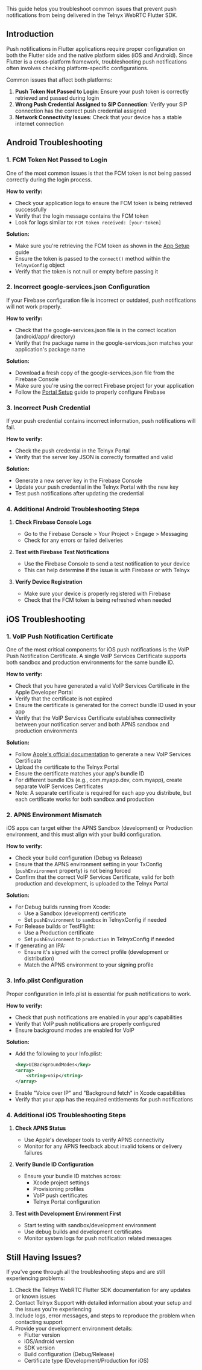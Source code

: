 
This guide helps you troubleshoot common issues that prevent push notifications from being delivered in the Telnyx WebRTC Flutter SDK.

## Introduction

Push notifications in Flutter applications require proper configuration on both the Flutter side and the native platform sides (iOS and Android). Since Flutter is a cross-platform framework, troubleshooting push notifications often involves checking platform-specific configurations.

Common issues that affect both platforms:

1. **Push Token Not Passed to Login**: Ensure your push token is correctly retrieved and passed during login
2. **Wrong Push Credential Assigned to SIP Connection**: Verify your SIP connection has the correct push credential assigned
3. **Network Connectivity Issues**: Check that your device has a stable internet connection

## Android Troubleshooting

### 1. FCM Token Not Passed to Login

One of the most common issues is that the FCM token is not being passed correctly during the login process.

**How to verify:**
- Check your application logs to ensure the FCM token is being retrieved successfully
- Verify that the login message contains the FCM token
- Look for logs similar to: `FCM token received: [your-token]`

**Solution:**
- Make sure you're retrieving the FCM token as shown in the [App Setup](https://developers.telnyx.com/docs/voice/webrtc/flutter-sdk/push-notification/app-setup) guide
- Ensure the token is passed to the `connect()` method within the `TelnyxConfig` object
- Verify that the token is not null or empty before passing it

### 2. Incorrect google-services.json Configuration

If your Firebase configuration file is incorrect or outdated, push notifications will not work properly.

**How to verify:**
- Check that the google-services.json file is in the correct location (android/app/ directory)
- Verify that the package name in the google-services.json matches your application's package name

**Solution:**
- Download a fresh copy of the google-services.json file from the Firebase Console
- Make sure you're using the correct Firebase project for your application
- Follow the [Portal Setup](https://developers.telnyx.com/docs/voice/webrtc/flutter-sdk/push-notification/portal-setup) guide to properly configure Firebase

### 3. Incorrect Push Credential

If your push credential contains incorrect information, push notifications will fail.

**How to verify:**
- Check the push credential in the Telnyx Portal
- Verify that the server key JSON is correctly formatted and valid

**Solution:**
- Generate a new server key in the Firebase Console
- Update your push credential in the Telnyx Portal with the new key
- Test push notifications after updating the credential

### 4. Additional Android Troubleshooting Steps

1. **Check Firebase Console Logs**
   - Go to the Firebase Console > Your Project > Engage > Messaging
   - Check for any errors or failed deliveries

2. **Test with Firebase Test Notifications**
   - Use the Firebase Console to send a test notification to your device
   - This can help determine if the issue is with Firebase or with Telnyx

3. **Verify Device Registration**
   - Make sure your device is properly registered with Firebase
   - Check that the FCM token is being refreshed when needed

## iOS Troubleshooting

### 1. VoIP Push Notification Certificate

One of the most critical components for iOS push notifications is the VoIP Push Notification Certificate. A single VoIP Services Certificate supports both sandbox and production environments for the same bundle ID.

**How to verify:**
- Check that you have generated a valid VoIP Services Certificate in the Apple Developer Portal
- Verify that the certificate is not expired
- Ensure the certificate is generated for the correct bundle ID used in your app
- Verify that the VoIP Services Certificate establishes connectivity between your notification server and both APNS sandbox and production environments

**Solution:**
- Follow [Apple's official documentation](https://developer.apple.com/documentation/usernotifications/setting_up_a_remote_notification_server/establishing_a_certificate-based_connection_to_apns) to generate a new VoIP Services Certificate
- Upload the certificate to the Telnyx Portal
- Ensure the certificate matches your app's bundle ID
- For different bundle IDs (e.g., com.myapp.dev, com.myapp), create separate VoIP Services Certificates
- Note: A separate certificate is required for each app you distribute, but each certificate works for both sandbox and production

### 2. APNS Environment Mismatch

iOS apps can target either the APNS Sandbox (development) or Production environment, and this must align with your build configuration.

**How to verify:**
- Check your build configuration (Debug vs Release)
- Ensure that the APNS environment setting in your TxConfig (`pushEnvironment` property) is not being forced
- Confirm that the correct VoIP Services Certificate, valid for both production and development, is uploaded to the Telnyx Portal

**Solution:**
- For Debug builds running from Xcode:
  * Use a Sandbox (development) certificate
  * Set `pushEnvironment` to `sandbox` in TelnyxConfig if needed
- For Release builds or TestFlight:
  * Use a Production certificate
  * Set `pushEnvironment` to `production` in TelnyxConfig if needed
- If generating an IPA:
  * Ensure it's signed with the correct profile (development or distribution)
  * Match the APNS environment to your signing profile

### 3. Info.plist Configuration

Proper configuration in Info.plist is essential for push notifications to work.

**How to verify:**
- Check that push notifications are enabled in your app's capabilities
- Verify that VoIP push notifications are properly configured
- Ensure background modes are enabled for VoIP

**Solution:**
- Add the following to your Info.plist:
  ```xml
  <key>UIBackgroundModes</key>
  <array>
      <string>voip</string>
  </array>
  ```
- Enable "Voice over IP" and "Background fetch" in Xcode capabilities
- Verify that your app has the required entitlements for push notifications

### 4. Additional iOS Troubleshooting Steps

1. **Check APNS Status**
   - Use Apple's developer tools to verify APNS connectivity
   - Monitor for any APNS feedback about invalid tokens or delivery failures

2. **Verify Bundle ID Configuration**
   - Ensure your bundle ID matches across:
     * Xcode project settings
     * Provisioning profiles
     * VoIP push certificates
     * Telnyx Portal configuration

3. **Test with Development Environment First**
   - Start testing with sandbox/development environment
   - Use debug builds and development certificates
   - Monitor system logs for push notification related messages

## Still Having Issues?

If you've gone through all the troubleshooting steps and are still experiencing problems:

1. Check the Telnyx WebRTC Flutter SDK documentation for any updates or known issues
2. Contact Telnyx Support with detailed information about your setup and the issues you're experiencing
3. Include logs, error messages, and steps to reproduce the problem when contacting support
4. Provide your development environment details:
   - Flutter version
   - iOS/Android version
   - SDK version
   - Build configuration (Debug/Release)
   - Certificate type (Development/Production for iOS)
